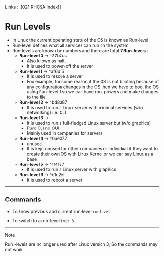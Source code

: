 Links : [[021 RHCSA Index]]

# Run Levels 

- In Linux the current operating state of the OS is known as Run-level
- Run-level defines what all services can run on the system
- Run-levels are known by numbers and there are total **7 Run-levels** :
	- **Run-level 0** &rarr;  ^27b2cc
		- Also known as halt. 
		- It is used to power-off the server
	- **Run-level 1** &rarr;  ^af6df5
		- It is used to rescue a server
		- Fox example; for some reason if the OS is not booting because of any configuration changes in the OS then we have to boot the OS using Run-level 1 so we can have root powers and make changes to the file
	- **Run-level 2** &rarr; ^bd8387
		- It is used to run a Linux server with minimal services (w/o networking) i.e. CLI
	- **Run-level 3** &rarr;
		- It is used to run a full-fledged Linux server but (w/o graphics)
		- Pure CLI no GUI 
		- Mainly used in companies for servers
	- **Run-level 4** &rarr; ^0ae377
		- unused
		- It is kept unused for other companies or individual if they want to create their own OS with Linux Kernel or we can say Linux as a base
	- **Run-level 5** &rarr; ^1f4167
		- It is used to run a Linux server with graphics
	- **Run-level 6** &rarr; ^c1c2ef
		- It is used to reboot a server

<hr>

## Commands

- To know previous and current run-level
	`runlevel`

- To switch to a run-level
	`init 3`

<hr>

>[!Note]
Run -levels are no longer used after Linux version 3, So the commands may not work